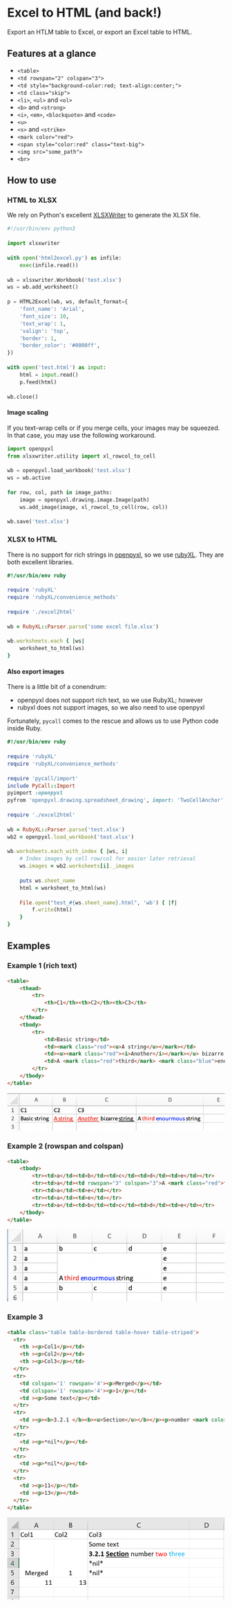# Excel to HTML (and back!)

Export an HTLM table to Excel, or export an Excel table to HTML.

## Features at a glance

- `<table>`
- `<td rowspan="2" colspan="3">`
- `<td style="background-color:red; text-align:center;">`
- `<td class="skip">`
- `<li>`, `<ul>` and `<ol>`
- `<b>` and `<strong>` 
- `<i>`, `<em>`, `<blockquote>` and `<code>`
- `<u>` 
- `<s>` and `<strike>`
- `<mark color="red">`
- `<span style="color:red" class="text-big">` 
- `<img src="some_path">`
- `<br>`

## How to use

### HTML to XLSX

We rely on Python's excellent [XLSXWriter](https://xlsxwriter.readthedocs.io/) to generate the XLSX file.

```python
#!/usr/bin/env python3

import xlsxwriter

with open('html2excel.py') as infile:
    exec(infile.read())

wb = xlsxwriter.Workbook('test.xlsx')
ws = wb.add_worksheet()

p = HTML2Excel(wb, ws, default_format={
    'font_name': 'Arial',
    'font_size': 10,
    'text_wrap': 1,
    'valign': 'top',
    'border': 1,
    'border_color': '#0000ff',
})    

with open('test.html') as input:
    html = input.read()
    p.feed(html)

wb.close()
```

#### Image scaling

If you text-wrap cells or if you merge cells, your images may be squeezed. In that case, you may use the following workaround.

```python
import openpyxl
from xlsxwriter.utility import xl_rowcol_to_cell

wb = openpyxl.load_workbook('test.xlsx')
ws = wb.active

for row, col, path in image_paths:
	image = openpyxl.drawing.image.Image(path)
	ws.add_image(image, xl_rowcol_to_cell(row, col))

wb.save('test.xlsx')
```

### XLSX to HTML

There is no support for rich strings in [openpyxl](https://openpyxl.readthedocs.io/en/stable/), so we use [rubyXL](https://github.com/weshatheleopard/rubyXL). They are both excellent libraries.

```ruby
#!/usr/bin/env ruby

require 'rubyXL'
require 'rubyXL/convenience_methods'

require './excel2html'

wb = RubyXL::Parser.parse('some excel file.xlsx')

wb.worksheets.each { |ws|
    worksheet_to_html(ws)
}
```

#### Also export images

There is a little bit of a conendrum:

- openpyxl does not support rich text, so we use RubyXL; however
- rubyxl does not support images, so we also need to use openpyxl

Fortunately, `pycall` comes to the rescue and allows us to use Python code inside Ruby.

```ruby
#!/usr/bin/env ruby

require 'rubyXL'
require 'rubyXL/convenience_methods'

require 'pycall/import'
include PyCall::Import
pyimport :openpyxl
pyfrom 'openpyxl.drawing.spreadsheet_drawing', import: 'TwoCellAnchor'

require './excel2html'

wb = RubyXL::Parser.parse('test.xlsx')
wb2 = openpyxl.load_workbook('test.xlsx')

wb.worksheets.each_with_index { |ws, i|
    # Index images by cell row/col for easier later retrieval
    ws.images = wb2.worksheets[i]._images
    
    puts ws.sheet_name
    html = worksheet_to_html(ws)

    File.open("test_#{ws.sheet_name}.html", 'wb') { |f|
        f.write(html)
    }
}
``` 

## Examples

### Example 1 (rich text)

```html
<table>
    <thead>
        <tr>
            <th>C1</th><th>C2</th><th>C3</th>
        </tr>
    </thead>
    <tbody>
        <tr>
            <td>Basic string</td>
            <td><mark class="red"><u>A string</u></mark></td>
            <td><u><mark class="red"><i>Another</i></mark></u> bizarre <u>string</u></td>
            <td>A <mark class="red">third</mark> <mark class="blue">enourmous</mark> string</td>
        </tr>
    </tbody>
</table>
```

![Alt text](example1.png?raw=true "Example 1")

### Example 2 (rowspan and colspan)

```html
<table>
    <tbody>
        <tr><td>a</td><td>b</td><td>c</td><td>d</td><td>e</td></tr>
        <tr><td>a</td><td rowspan="3" colspan="3">A <mark class="red">third</mark> <mark class="blue">enourmous</mark> string</td><td>e</td></tr>
        <tr><td>a</td><td>e</td></tr>
        <tr><td>a</td><td>e</td></tr>
        <tr><td>a</td><td>b</td><td>c</td><td>d</td><td>e</td></tr>
    </tbody>
</table>
```

![Alt text](example2.png?raw=true "Example 2")

### Example 3

```html
<table class='table table-bordered table-hover table-striped'>
  <tr>
    <th ><p>Col1</p></td>
    <th ><p>Col2</p></td>
    <th ><p>Col3</p></td>
  </tr>
  <tr>
    <td colspan='1' rowspan='4'><p>Merged</p></td>
    <td colspan='1' rowspan='4'><p>1</p></td>
    <td ><p>Some text</p></td>
  </tr>
  <tr>
    <td ><p><b>3.2.1 </b><b><u>Section</u></b></p><p>number <mark color='#FF0000'>two</mark> <mark color='#00B0F0'>three</mark></p></td>
  </tr>
  <tr>
    <td ><p>*nil*</p></td>
  </tr>
  <tr>
    <td ><p>*nil*</p></td>
  </tr>
  <tr>
    <td ><p>11</p></td>
    <td ><p>13</p></td>
  </tr>
</table>
```

![Alt text](example4.png?raw=true "Example 3")

